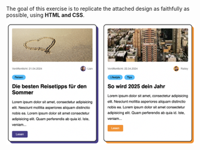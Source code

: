 The goal of this exercise is to replicate the attached design as faithfully as possible, using <b>HTML and CSS</b>.

![two article previes cards with generic content](./example.png)
